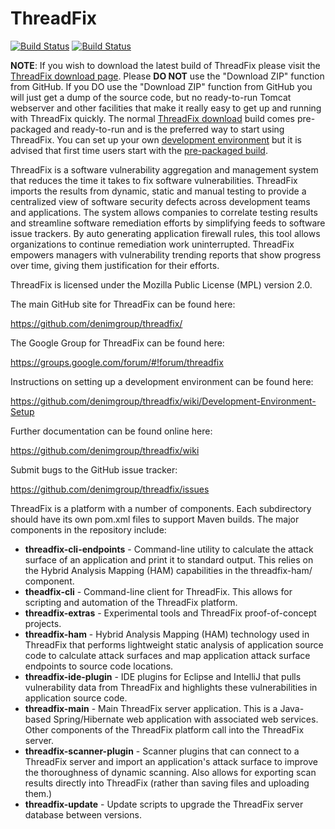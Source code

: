 # ThreadFix

[![Build Status](https://travis-ci.org/ContinuousSecurityTooling/threadfix.svg?branch=master)](https://travis-ci.org/ContinuousSecurityTooling/threadfix)
[![Build Status](https://jenkins.martinreinhardt-online.de/buildStatus/icon?job=OSS/continuous-security-tooling/threadfix/master)](https://jenkins.martinreinhardt-online.de/blue/organizations/jenkins/OSS%2Fcontinuous-security-tooling%2Fthreadfix/branches/)

**NOTE**: If you wish to download the latest build of ThreadFix please visit the [ThreadFix download page](http://www.threadfix.org/download/). Please **DO NOT** use the "Download ZIP" function from GitHub. If you DO use the "Download ZIP" function from GitHub you will just get a dump of the source code, but no ready-to-run Tomcat webserver and other facilities that make it really easy to get up and running with ThreadFix quickly. The normal [ThreadFix download](http://www.threadfix.org/download/) build comes pre-packaged and ready-to-run and is the preferred way to start using ThreadFix. You can set up your own [development environment](https://github.com/denimgroup/threadfix/wiki/Environment-Setup) but it is advised that first time users start with the [pre-packaged build](http://www.threadfix.org/download/).

ThreadFix is a software vulnerability aggregation and management system that reduces the time it takes to fix software vulnerabilities. ThreadFix imports the results from dynamic, static and manual testing to provide a centralized view of software security defects across development teams and applications. The system allows companies to correlate testing results and streamline software remediation efforts by simplifying feeds to software issue trackers. By auto generating application firewall rules, this tool allows organizations to continue remediation work uninterrupted. ThreadFix empowers managers with
vulnerability trending reports that show progress over time, giving them justification for their efforts.

ThreadFix is licensed under the Mozilla Public License (MPL) version 2.0.

The main GitHub site for ThreadFix can be found here:

https://github.com/denimgroup/threadfix/

The Google Group for ThreadFix can be found here:

https://groups.google.com/forum/#!forum/threadfix

Instructions on setting up a development environment can be found here:

https://github.com/denimgroup/threadfix/wiki/Development-Environment-Setup

Further documentation can be found online here:

https://github.com/denimgroup/threadfix/wiki

Submit bugs to the GitHub issue tracker:

https://github.com/denimgroup/threadfix/issues

ThreadFix is a platform with a number of components. Each subdirectory should have its own pom.xml files to support Maven builds. The major components in the repository include:

* **threadfix-cli-endpoints** - Command-line utility to calculate the attack surface of an application and print it to standard output. This relies on the Hybrid Analysis Mapping (HAM) capabilities in the threadfix-ham/ component.
* **theadfix-cli** - Command-line client for ThreadFix. This allows for scripting and automation of the ThreadFix platform.
* **threadfix-extras** - Experimental tools and ThreadFix proof-of-concept projects.
* **threadfix-ham** - Hybrid Analysis Mapping (HAM) technology used in ThreadFix that performs lightweight static analysis of application source code to calculate attack surfaces and map application attack surface endpoints to source code locations.
* **threadfix-ide-plugin** - IDE plugins for Eclipse and IntelliJ that pulls vulnerability data from ThreadFix and highlights these vulnerabilities in application source code.
* **threadfix-main** - Main ThreadFix server application. This is a Java-based Spring/Hibernate web application with associated web services. Other components of the ThreadFix platform call into the ThreadFix server.
* **threadfix-scanner-plugin** - Scanner plugins that can connect to a ThreadFix server and import an application's attack surface to improve the thoroughness of dynamic scanning. Also allows for exporting scan results directly into ThreadFix (rather than saving files and uploading them.)
* **threadfix-update** - Update scripts to upgrade the ThreadFix server database between versions.
